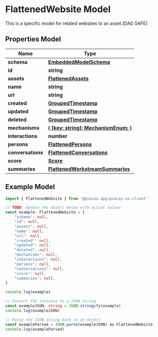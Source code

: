 
# FlattenedWebsite Model

This is a specific model for related websites to an asset.[DAG SAFE]

## Properties Model

Name | Type
------------ | -------------
**schema** | [**EmbeddedModelSchema**](EmbeddedModelSchema)
**id** | **string**
**assets** | [**FlattenedAssets**](FlattenedAssets)
**name** | **string**
**url** | **string**
**created** | [**GroupedTimestamp**](GroupedTimestamp)
**updated** | [**GroupedTimestamp**](GroupedTimestamp)
**deleted** | [**GroupedTimestamp**](GroupedTimestamp)
**mechanisms** | [**\{ [key: string]: MechanismEnum; \}**](MechanismEnum)
**interactions** | **number**
**persons** | [**FlattenedPersons**](FlattenedPersons)
**conversations** | [**FlattenedConversations**](FlattenedConversations)
**score** | [**Score**](Score)
**summaries** | [**FlattenedWorkstreamSummaries**](FlattenedWorkstreamSummaries)

## Example Model

```typescript
import { FlattenedWebsite } from '@pieces.app/pieces-os-client'

// TODO: Update the object below with actual values
const example: FlattenedWebsite = {
    "schema": null,
    "id": null,
    "assets": null,
    "name": null,
    "url": null,
    "created": null,
    "updated": null,
    "deleted": null,
    "mechanisms": null,
    "interactions": null,
    "persons": null,
    "conversations": null,
    "score": null,
    "summaries": null,
}

console.log(example)

// Convert the instance to a JSON string
const exampleJSON: string = JSON.stringify(example)
console.log(exampleJSON)

// Parse the JSON string back to an object
const exampleParsed = JSON.parse(exampleJSON) as FlattenedWebsite
console.log(exampleParsed)
```


